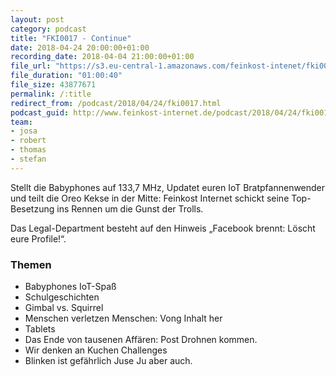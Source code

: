 ```yaml
---
layout: post
category: podcast
title: "FKI0017 - Continue"
date: 2018-04-24 20:00:00+01:00
recording_date: 2018-04-04 21:00:00+01:00
file_url: "https://s3.eu-central-1.amazonaws.com/feinkost-intenet/fki0017.mp3"
file_duration: "01:00:40"
file_size: 43877671
permalink: /:title
redirect_from: /podcast/2018/04/24/fki0017.html
podcast_guid: http://www.feinkost-internet.de/podcast/2018/04/24/fki0017.html
team:
- josa
- robert
- thomas
- stefan
---
```

Stellt die Babyphones auf 133,7 MHz, Updatet euren IoT Bratpfannenwender und teilt die Oreo Kekse in der Mitte: Feinkost Internet schickt seine Top-Besetzung ins Rennen um die Gunst der Trolls.

Das Legal-Department besteht auf den Hinweis „Facebook brennt: Löscht eure Profile!“.

### Themen

- Babyphones IoT-Spaß
- Schulgeschichten
- Gimbal vs. Squirrel
- Menschen verletzen Menschen: Vong Inhalt her
- Tablets
- Das Ende von tausenen Affären: Post Drohnen kommen.
- Wir denken an Kuchen Challenges
- Blinken ist gefährlich Juse Ju aber auch.
